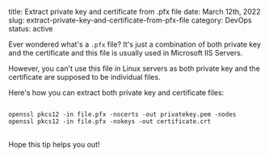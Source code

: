 title: Extract private key and certificate from .pfx file
date: March 12th, 2022
slug: extract-private-key-and-certificate-from-pfx-file
category: DevOps
status: active

Ever wondered what's a `.pfx` file? It's just a combination of both private key and the certificate and this file is usually used in Microsoft IIS Servers.

However, you can't use this file in Linux servers as both private key and the certificate are supposed to be individual files.

Here's how you can extract both private key and certificate files:

<pre>
<code class="bash">
openssl pkcs12 -in file.pfx -nocerts -out privatekey.pem -nodes
openssl pkcs12 -in file.pfx -nokeys -out certificate.crt
</code>
</pre>

Hope this tip helps you out!
